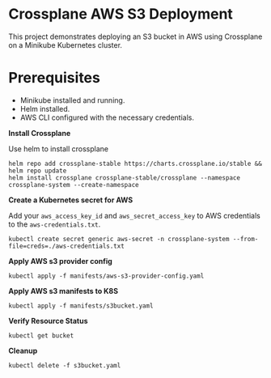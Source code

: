 # Crossplane AWS S3 Deployment

This project demonstrates deploying an S3 bucket in AWS using Crossplane on a Minikube Kubernetes cluster.

# Prerequisites

* Minikube installed and running.
* Helm installed.
* AWS CLI configured with the necessary credentials.

**Install Crossplane**

Use helm to install crossplane

```shell
helm repo add crossplane-stable https://charts.crossplane.io/stable && helm repo update
helm install crossplane crossplane-stable/crossplane --namespace crossplane-system --create-namespace
```

**Create a Kubernetes secret for AWS**

Add your `aws_access_key_id` and `aws_secret_access_key` to AWS credentials to the `aws-credentials.txt`.

```shell
kubectl create secret generic aws-secret -n crossplane-system --from-file=creds=./aws-credentials.txt
```

**Apply AWS s3 provider config**

```shell
kubectl apply -f manifests/aws-s3-provider-config.yaml
```

**Apply AWS s3 manifests to K8S**

```shell
kubectl apply -f manifests/s3bucket.yaml  
```

**Verify Resource Status**
```shell
kubectl get bucket
```

**Cleanup**
```shell
kubectl delete -f s3bucket.yaml
```

